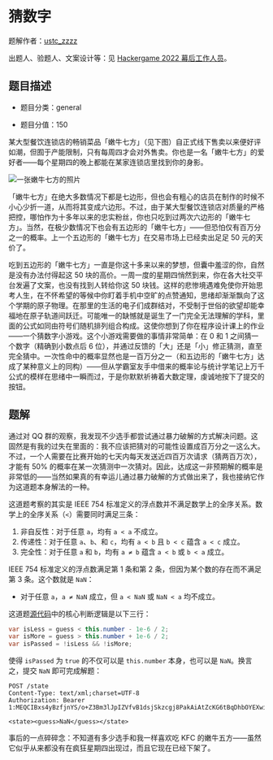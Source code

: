 # 猜数字

题解作者：[ustc_zzzz](https://github.com/ustc-zzzz)

出题人、验题人、文案设计等：见 [Hackergame 2022 幕后工作人员](../../credits.pdf)。

## 题目描述

- 题目分类：general

- 题目分值：150

某大型餐饮连锁店的畅销菜品「嫩牛七方」（见下图）自正式线下售卖以来便好评如潮，但囿于产能限制，只有每周四才会对外售卖。你也是一名「嫩牛七方」的爱好者——每个星期四的晚上都能在某家连锁店里找到你的身影。

![一张嫩牛七方的照片](src/image.png)

「嫩牛七方」在绝大多数情况下都是七边形，但也会有粗心的店员在制作的时候不小心少折一道，从而将其变成六边形。不过，由于某大型餐饮连锁店对质量的严格把控，哪怕作为十多年以来的忠实粉丝，你也只吃到过两次六边形的「嫩牛七方」。当然，在极少数情况下也会有五边形的「嫩牛七方」——但恐怕仅有百万分之一的概率。上一个五边形的「嫩牛七方」在交易市场上已经卖出足足 50 元的天价了。

吃到五边形的「嫩牛七方」一直是你这十多来以来的梦想，但囊中羞涩的你，自然是没有办法付得起这 50 块的高价。一周一度的星期四悄然到来，你在各大社交平台发遍了文案，也没有找到人转给你这 50 块钱。这样的悲惨境遇难免使你开始思考人生，在不怀希望的等候中你盯着手机中空旷的点赞通知，思绪却渐渐飘向了这个学期的原子物理。在那里的生活的电子们成群结对，不受制于世俗的欲望却能幸福地在原子轨道间跃迁。可能唯一的缺憾就是诞生了一门完全无法理解的学科，里面的公式如同由符号们随机排列组合构成。这使你想到了你在程序设计课上的作业——一个猜数字小游戏。这个小游戏需要做的事情非常简单：在 0 和 1 之间猜一个数字（精确到小数点后 6 位），并通过反馈的「大」还是「小」修正猜测，直至完全猜中。一次性命中的概率显然也是一百万分之一（和五边形的「嫩牛七方」达成了某种意义上的同构）——但从学霸室友手中借来的概率论与统计学笔记上万千公式的模样在思绪中一瞬而过，于是你默默祈祷着大数定理，虔诚地按下了提交的按钮。

## 题解

通过对 QQ 群的观察，我发现不少选手都尝试通过暴力破解的方式解决问题。这固然是有我的过失在里面的：我不应该把猜对的可能性设置成百万分之一这么大。不过，一个人需要在比赛开始的七天内每天发送近四百万次请求（猜两百万次），才能有 50% 的概率在某一次猜测中一次猜对。因此，达成这一非预期解的概率是非常低的——当然如果真的有幸运儿通过暴力破解的方式做出来了，我也接纳它作为这道题本身解法的一种。

这道题考察的其实是 IEEE 754 标准定义的浮点数并不满足数学上的全序关系。数学上的全序关系（`<`）需要同时满足三条：

1. 非自反性：对于任意 `a`，均有 `a < a` 不成立。
2. 传递性：对于任意 `a`、`b`、和 `c`，均有 `a < b` 且 `b < c` 蕴含 `a < c` 成立。
3. 完全性：对于任意 `a` 和 `b`，均有 `a ≠ b` 蕴含 `a < b` 或 `b < a` 成立。

IEEE 754 标准定义的浮点数满足第 1 条和第 2 条，但因为某个数的存在而不满足第 3 条。这个数就是 `NaN`：

- 对于任意 `a`，`a ≠ NaN` 成立，但 `a < NaN` 或 `NaN < a` 均不成立。

这道题[源代码](src/GuessNumber.java)中的核心判断逻辑是以下三行：

```java
var isLess = guess < this.number - 1e-6 / 2;
var isMore = guess > this.number + 1e-6 / 2;
var isPassed = !isLess && !isMore;
```

使得 `isPassed` 为 `true` 的不仅可以是 `this.number` 本身，也可以是 `NaN`。换言之，提交 `NaN` 即可完成解题：

```http
POST /state
Content-Type: text/xml;charset=UTF-8
Authorization: Bearer 1:MEQCIBxs4yBzfjnYS/o+Z3Bm3lJpIZVfvB1dsjSkzcgj8PakAiAtZcKG6tBqDhbOYEXwigMCd6bUBJe7P9KlIr6dxDPu4A==

<state><guess>NaN</guess></state>
```

事后的一点碎碎念：不知道有多少选手和我一样喜欢吃 KFC 的嫩牛五方——虽然它似乎从来都没有在疯狂星期四出现过，而且它现在已经下架了。
